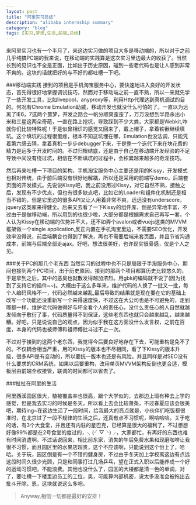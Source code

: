 ```yaml
---
layout: post
title: "阿里实习总结"
description: "alibaba internship summary"
category: "blog"
tags: [实习,梦想,生活,前端,总结]
---
```


来阿里实习也有一个半月了，来这边实习做的项目大多是移动端的，所以对于之前几乎纯搞PC端的我来说，在移动端的实践算是这次实习里边最大的收获了。当然长到的见识也不全是正面，比如出于历史原因，碰到一些老代码也是让人感到非常不爽的。这块的话就把好的与不好的都吐槽一下吧。


###移动端实践
 接到的项目是手机淘宝服务中心，要快速地进入良好的开发状态，首先得很好地掌握调试技巧，然而对于移动端之前一直不熟，所以一来就先学了一些开发工具，比如livepool，anyproxy等，利用Http代理达到真机调试的目的。何况有Chrome Emulation助威，移动开发也就没什么可怕的了。一直以为远离了IE6，7这两个噩梦，开发之路会一帆分顺爽歪歪了，万万没想到半路杀出小米和三星这两朵奇葩，一直在路上挖坑，导致踩到不少大粪，大家都是Webkit,咋就你们比较特殊呢！于是似曾相识的感觉又回来了，戴上帽子，拿着铁锹继续填坑。这个填坑的过程很蛋疼，根本不知这坑埋在哪，Emulation也没法调，只能凭着第六感去猜，拿着真机一步步debugger下来，于是整一个迭代下来在块花费的精力是远多于开发时间的。不过归根结底，还是由于自己在移动端开发经验的不足导致中间没有绕过坑，相信在不断填坑的过程中，会积累越来越多的奇淫技巧。

然后再来吐槽一下项目的架构，手机淘宝服务中心主要还是用的Kissy，开发模式也相对传统，由于前后端没有很好地解耦，所以还是采用的前端写demo，后端套页面的开发模式。先说说Kissy吧，我之前没用过Kissy，对它自然不熟，接触之后，发现有不少优点，但也有很多缺点吧，比如它的Loader和组件化机制还是相当不错的，但是它里边的很多API又让人用着非常不爽，远远没有underscore，jquery这类库来得健全。后来又去看了一下Kissy的组件库，倒是异常地丰富，不过由于是做移动端，所以用到的也很少啦，大部分都是根据需求自己再写一套，个人认为Kissy在移动端的优势并不大，还不如弄个avalon或者vuejs这类的MVVM框架做一个single application,反正内置在手机淘宝里边，不需要SEO优化，开发效率没得说，前后端耦合也得到了解决，再也不需要后端来套页面，并且节省沟通成本，前端与后端全部走ajax。好吧，想法很美好，也许现实很骨感，仅是个人之见。



###关于PC的那几个老东西
当然实习的过程中也不只是局限于手淘服务中心，期间也接到两个PC项目，出于历史原因，接到的那两个项目都算历史比较悠久的，于是拿到之后，其中的恶臭也就散发得越加浓烈。用gbk的编码就不说了(因为找到了支持它的插件~~)。大概由于这么多年来，维护代码的人换了一批又一批，每个人编码风格不一，代码必然越来越乱,最后导致的结果就是现在要在它的基础上改写一个功能还没重新写一个来得速度快，不过这在大公司也是不可避免的，走到哪都一样，维护老代码做得好与坏全看个人的责任心，没什么责任心的人自然就越发倾向于敷衍了事，代码质量得不到保证，这些老东西也就只会越来越乱，越来越糟。好吧，只是说说自己的观点，因为似乎我在这方面没什么发言权，之前在百度，本身的代码也被师傅和祖师傅批斗过不止一次。


不过对于接到的这两个老东西，我觉得今后要良好地存在下去，可能重构是免不了的。不仅耦合相当严重，用的Kissy的版本也不尽相同，看了下Kissy的版本升级，很多API是有变动的，所以要统一版本也还是有风险。并且同样是对SEO没有什么要求的CRM系统，如果以后要重构，改用单页MVVM架构反倒也更合适，模板层由前端全权接管，联调的时间都可以省去了。


###扯扯在阿里的生活

阿里西溪园区很大，植被覆盖率也很高，跟个大学似的，去那边上班有种去上学的感觉，但是我去实习的时候是冬天，所以看上去会比较萧条，不过春夏应该会很美吧，期待ing~在这边生活了一段时间，给我最大的亮点就是，小伙伴们吃饭都很准时，在北京过了一段不规律的生活之后，还真有点不习惯呢，啊哈哈哈。关于吃的话，有3个大食堂，并且还有内驻的星巴克，已经算是很大的福利了，不过想想好像99%都是在2号食堂的度过的，╮(╯▽╰)╭，大家都忙，有再好的东西也难有时间消遣啊。不过话说回来，相比前东家，消失的午后免费水果和现磨咖啡让我很不习惯，而且园区里的水果店超贵，这个不应该啊，只能说到这个份上了，哈哈。关于玩，园区倒是有一个不错的健身房，不过由于冬天加上学校离这边有点远这段时间久很少光顾，只是和同事打过几场乒乓，望在正式入职以后能养成一个好的运动习惯吧，不能浪费。其他也没什么了，园区的大楼都是清一色的单调，对了，要吐槽一下楼里边员工的工位，奥，可能算内部机密，说太多没准会被拖出去批斗开除。恩，这块就说这么多吧。


> Anyway,相信一切都是最好的安排！
